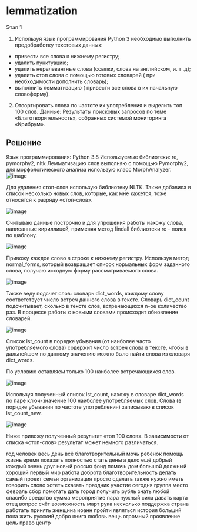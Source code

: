 # lemmatization

Этап 1
1. Используя язык программирования Python 3 необходимо выполнить предобработку текстовых данных:
- привести все слова к нижнему регистру;
- удалить пунктуацию;
- удалить нерелевантные слова (ссылки, слова на английском, и. т .д);
- удалить стоп слова с помощью готовых словарей ( при необходимости дополнить словарь);
- выполнить лемматизацию ( привести все слова в их начальную словоформу).
2. Отсортировать слова по частоте их употребления и выделить топ 100 слов.
Данные: Результаты поисковых запросов по теме «Благотворительность», собранных системой мониторинга «Крибрум».

## Решение
Язык программирования: Python 3.8
Используемые библиотеки: re, pymorphy2, nltk
Лемматизацию слов выполняю с помощью Pymorphy2, для морфологического анализа использую класс MorphAnalyzer.
![image](https://user-images.githubusercontent.com/62285192/220194254-78b8c282-71e0-42a9-a42c-f84161161233.png)

 
Для удаления стоп-слов использую библиотеку NLTK. Также добавила в список несколько новых слов, которые, как мне кажется, тоже относятся к разряду «стоп-слов».

![image](https://user-images.githubusercontent.com/62285192/220194323-90bd0d42-7719-4260-a6d9-db4454b66429.png)

 
Считываю данные построчно и для упрощения работы нахожу слова, написанные кириллицей, применяя метод findall библиотеки re - поиск по шаблону.

![image](https://user-images.githubusercontent.com/62285192/220194365-33cbb19e-257f-40ae-be44-78e7d25031f6.png)

 
Привожу каждое слово в строке к нижнему регистру. Используя метод normal_forms, который возвращает список нормальных форм заданного слова, получаю исходную форму рассматриваемого слова.

![image](https://user-images.githubusercontent.com/62285192/220194414-b22476c0-b21f-4cb4-b532-f8732f1aadc9.png)

 
Также веду подсчет слов: словарь dict_words, каждому слову соответствует число встреч данного слова в тексте. Словарь dict_count подсчитывает, сколько в тексте слов, встречающихся n-ое количество раз. 
В процессе работы с новыми словами происходит обновление словарей.

![image](https://user-images.githubusercontent.com/62285192/220194460-8f3a5e5f-55d2-43a1-9c71-cf6747401c7d.png)

 
Список lst_count в порядке убывания (от наиболее часто употребляемого слова) содержит число встреч слова в тексте, чтобы в дальнейшем по данному значению можно было найти слова из словаря dict_words. 

По условию оставляем только 100 наиболее встречающихся слов.

![image](https://user-images.githubusercontent.com/62285192/220194514-9baab288-8cd5-4e11-bccd-753b8b0170b6.png)

 
Используя полученный список lst_count, нахожу в словаре dict_words по паре ключ-значение 100 наиболее употребляемых слов. Слова (в порядке убывания по частоте употребления) записываю в список lst_count_new.

![image](https://user-images.githubusercontent.com/62285192/220194574-201469ee-9ba1-4ae8-aa90-e772a21c9ad6.png)

 
Ниже привожу полученный результат «топ 100 слов».
В зависимости от списка «стоп-слов» результат может немного различаться.

год
человек
весь
день
всё
благотворительный
мочь
ребёнок
помощь
жизнь
время
показать
полностью
стать
деньга
дело
ещё
добрый
каждый
очень
друг
новый
россия
фонд
помочь
дом
большой
должный
хороший
первый
мир
работа
доброта
благотворительность
делать
самый
проект
семья
организация
просто
сделать
также
нужно
иметь
говорить
слово
хотеть
сказать
праздник
участие
сегодня
группа
место
февраль
сбор
помогать
дать
город
получить
рубль
знать
любой
спасибо
средство
сумма
мероприятие
пара
нужный
сила
давать
карта
отец
вопрос
счёт
возможность
март
рука
несколько
поддержка
страна
работать
принять
женщина
иоанн
пройти
являться
история
больший
пока
жить
русский
добро
книга
любовь
вещь
огромный
проявление
цель
право
центр


